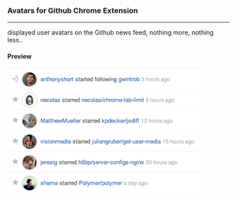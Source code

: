 ### Avatars for Github Chrome Extension
---

displayed user avatars on the Github news feed, nothing more, nothing less..

#### Preview

![Preview](screenshots/github-avatars.png)